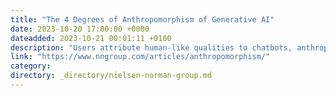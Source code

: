 ```yaml
---
title: "The 4 Degrees of Anthropomorphism of Generative AI"
date: 2023-10-20 17:00:00 +0000
dateadded: 2023-10-21 00:01:11 +0100
description: "Users attribute human-like qualities to chatbots, anthropomorphizing the AI in four distinct ways — from basic courtesy to seeing AI as companions."
link: "https://www.nngroup.com/articles/anthropomorphism/"
category:
directory: _directory/nielsen-norman-group.md
---
```

